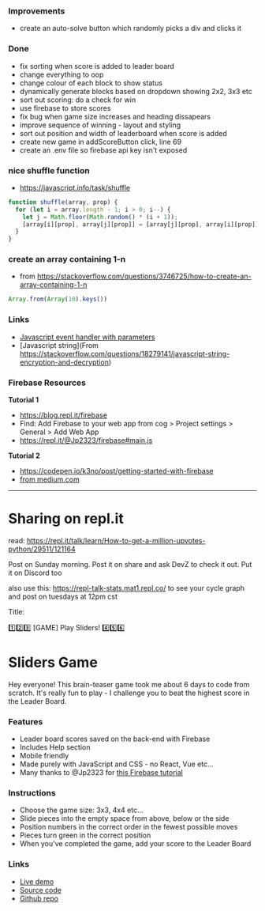 ### Improvements

- create an auto-solve button which randomly picks a div and clicks it

### Done
- fix sorting when score is added to leader board
- change everything to oop
- change colour of each block to show status
- dynamically generate blocks based on dropdown showing 2x2, 3x3 etc
- sort out scoring: do a check for win
- use firebase to store scores
- fix bug when game size increases and heading dissapears
- improve sequence of winning - layout and styling
- sort out position and width of leaderboard when score is added
- create new game in addScoreButton click, line 69
- create an .env file so firebase api key isn't exposed


### nice shuffle function

- https://javascript.info/task/shuffle

```js
function shuffle(array, prop) {
  for (let i = array.length - 1; i > 0; i--) {
    let j = Math.floor(Math.random() * (i + 1));
    [array[i][prop], array[j][prop]] = [array[j][prop], array[i][prop]];
  }
}
```

### create an array containing 1-n

- from https://stackoverflow.com/questions/3746725/how-to-create-an-array-containing-1-n

```js
Array.from(Array(10).keys())
```

### Links
- [Javascript event handler with parameters](https://stackoverflow.com/questions/10000083/javascript-event-handler-with-parameters)
- [Javascript string](From https://stackoverflow.com/questions/18279141/javascript-string-encryption-and-decryption)

### Firebase Resources

**Tutorial 1**
- https://blog.repl.it/firebase
- Find: Add Firebase to your web app from cog > Project settings > General > Add Web App
- https://repl.it/@Jp2323/firebase#main.js

**Tutorial 2**
- https://codepen.io/k3no/post/getting-started-with-firebase
- [from medium.com](https://medium.com/@collardeau/es6-promises-wit=h-firebase-76606f36c80c)

- - -

# Sharing on repl.it

read: https://repl.it/talk/learn/How-to-get-a-million-upvotes-python/29511/121164

Post on Sunday morning. Post it on share and ask DevZ to check it out. Put it on Discord too

also use this: https://repl-talk-stats.mat1.repl.co/ to see your cycle graph and post on tuesdays at 12pm cst

Title: 

1️⃣2️⃣3️⃣ [GAME] Play Sliders! 4️⃣5️⃣6️⃣

# Sliders Game

Hey everyone! This brain-teaser game took me about 6 days to code from scratch. It's really fun to play - I challenge you to beat the highest score in the Leader Board.

### Features
- Leader board scores saved on the back-end with Firebase
- Includes Help section
- Mobile friendly
- Made purely with JavaScript and CSS - no React, Vue etc...
- Many thanks to @Jp2323 for [this Firebase tutorial](https://repl.it/@Jp2323/firebase)

### Instructions
- Choose the game size: 3x3, 4x4 etc...
- Slide pieces into the empty space from above, below or the side
- Position numbers in the correct order in the fewest possible moves
- Pieces turn green in the correct position
- When you've completed the game, add your score to the Leader Board

### Links
- [Live demo](https://js-sliders-game.rjlevy.repl.co/)
- [Source code](https://repl.it/@rjlevy/js-sliders-game)
- [Github repo](https://github.com/rolandjlevy/js-sliders-game)